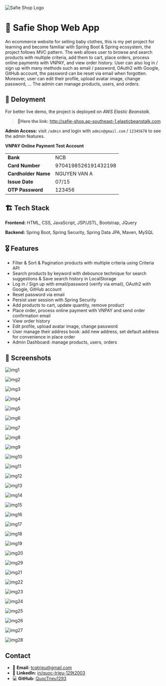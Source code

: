 ![Safie Shop Logo](https://github.com/QuocTrieu1293/host-image/blob/ac7e4a2e8432badd323a89a38c83b911b63888a0/Safie-Shop-SpringBoot-MVC/safie-logo.png)

# 🛒 Safie Shop Web App

An ecommerce website for selling baby clothes, this  is my pet project for learning and become familiar with Spring Boot & Spring ecosystem, the project follows MVC pattern. The web allows user to browse and search products with multiple criteria, add them to cart, place orders, process online payments with VNPAY, and view order history. User can also log in / sign up with many methods such as email / password, OAuth2 with Google, GitHub account, the password can be reset via email when forgotten. Moreover, user can edit their profile, upload avatar image, change password, ... The admin can manage products, users, and orders.

## 🚀 Deloyment

For better live demo, the project is deployed on *AWS Elastic Beanstalk*.
> **🔗Here the link:** <http://safie-shop.ap-southeast-1.elasticbeanstalk.com>

**Admin Access:** visit `/admin` and login with `admin@gmail.com` / `12345678` to see the admin features.

**VNPAY Online Payment Test Account**

|                     |                     |
|---------------------|---------------------|
| **Bank**            | NCB                 |
| **Card Number**     | 9704198526191432198 |
| **Cardholder Name** | NGUYEN VAN A        |
| **Issue Date**      | 07/15               |
| **OTP Password**    | 123456              |

## 🏗️ Tech Stack

**Frontend:** HTML, CSS, JavaScript, JSP/JSTL, Bootstrap, JQuery

**Backend:** Spring Boot, Spring Security, Spring Data JPA, Maven, MySQL

## 🎖️ Features

- Filter & Sort & Pagination products with multiple criteria using Criteria API
- Search products by keyword with debounce technique for search suggestions & Save search history in LocalStorage
- Log in / Sign up with email/password (verify via email), OAuth2 with Google, GitHub account
- Reset password via email
- Persist user session with Spring Security
- Add products to cart, update quantity, remove product
- Place order, process online payment with VNPAY and send order confirmation email
- View order history
- Edit profile, upload avatar image, change password
- User manage their address book: add new address, set default address for convenience in place order
- Admin Dashboard: manage products, users, orders

## 📸 Screenshots

![img1](https://github.com/QuocTrieu1293/host-image/blob/ac7e4a2e8432badd323a89a38c83b911b63888a0/Safie-Shop-SpringBoot-MVC/img1.png)

![img2](https://github.com/QuocTrieu1293/host-image/blob/ac7e4a2e8432badd323a89a38c83b911b63888a0/Safie-Shop-SpringBoot-MVC/img2.png)

![img3](https://github.com/QuocTrieu1293/host-image/blob/ac7e4a2e8432badd323a89a38c83b911b63888a0/Safie-Shop-SpringBoot-MVC/img3.png)

![img4](https://github.com/QuocTrieu1293/host-image/blob/ac7e4a2e8432badd323a89a38c83b911b63888a0/Safie-Shop-SpringBoot-MVC/img4.png)

![img5](https://github.com/QuocTrieu1293/host-image/blob/ac7e4a2e8432badd323a89a38c83b911b63888a0/Safie-Shop-SpringBoot-MVC/img5.png)

![img6](https://github.com/QuocTrieu1293/host-image/blob/ac7e4a2e8432badd323a89a38c83b911b63888a0/Safie-Shop-SpringBoot-MVC/img6.png)

![img7](https://github.com/QuocTrieu1293/host-image/blob/ac7e4a2e8432badd323a89a38c83b911b63888a0/Safie-Shop-SpringBoot-MVC/img7.png)

![img8](https://github.com/QuocTrieu1293/host-image/blob/ac7e4a2e8432badd323a89a38c83b911b63888a0/Safie-Shop-SpringBoot-MVC/img8.png)

![img9](https://github.com/QuocTrieu1293/host-image/blob/ac7e4a2e8432badd323a89a38c83b911b63888a0/Safie-Shop-SpringBoot-MVC/img9.png)

![img10](https://github.com/QuocTrieu1293/host-image/blob/ac7e4a2e8432badd323a89a38c83b911b63888a0/Safie-Shop-SpringBoot-MVC/img10.png)

![img11](https://github.com/QuocTrieu1293/host-image/blob/ac7e4a2e8432badd323a89a38c83b911b63888a0/Safie-Shop-SpringBoot-MVC/img11.png)

![img12](https://github.com/QuocTrieu1293/host-image/blob/ac7e4a2e8432badd323a89a38c83b911b63888a0/Safie-Shop-SpringBoot-MVC/img12.png)

![img13](https://github.com/QuocTrieu1293/host-image/blob/ac7e4a2e8432badd323a89a38c83b911b63888a0/Safie-Shop-SpringBoot-MVC/img13.png)

![img14](https://github.com/QuocTrieu1293/host-image/blob/ac7e4a2e8432badd323a89a38c83b911b63888a0/Safie-Shop-SpringBoot-MVC/img14.png)

![img15](https://github.com/QuocTrieu1293/host-image/blob/ac7e4a2e8432badd323a89a38c83b911b63888a0/Safie-Shop-SpringBoot-MVC/img15.png)

![img16](https://github.com/QuocTrieu1293/host-image/blob/ac7e4a2e8432badd323a89a38c83b911b63888a0/Safie-Shop-SpringBoot-MVC/img16.png)

![img17](https://github.com/QuocTrieu1293/host-image/blob/ac7e4a2e8432badd323a89a38c83b911b63888a0/Safie-Shop-SpringBoot-MVC/img17.png)

![img18](https://github.com/QuocTrieu1293/host-image/blob/ac7e4a2e8432badd323a89a38c83b911b63888a0/Safie-Shop-SpringBoot-MVC/img18.png)

![img19](https://github.com/QuocTrieu1293/host-image/blob/ac7e4a2e8432badd323a89a38c83b911b63888a0/Safie-Shop-SpringBoot-MVC/img19.png)

![img20](https://github.com/QuocTrieu1293/host-image/blob/ac7e4a2e8432badd323a89a38c83b911b63888a0/Safie-Shop-SpringBoot-MVC/img20.png)

![img29](https://github.com/QuocTrieu1293/host-image/blob/ac7e4a2e8432badd323a89a38c83b911b63888a0/Safie-Shop-SpringBoot-MVC/img29.png)

![img21](https://github.com/QuocTrieu1293/host-image/blob/ac7e4a2e8432badd323a89a38c83b911b63888a0/Safie-Shop-SpringBoot-MVC/img21.png)

![img22](https://github.com/QuocTrieu1293/host-image/blob/ac7e4a2e8432badd323a89a38c83b911b63888a0/Safie-Shop-SpringBoot-MVC/img22.png)

![img23](https://github.com/QuocTrieu1293/host-image/blob/ac7e4a2e8432badd323a89a38c83b911b63888a0/Safie-Shop-SpringBoot-MVC/img23.png)

![img24](https://github.com/QuocTrieu1293/host-image/blob/ac7e4a2e8432badd323a89a38c83b911b63888a0/Safie-Shop-SpringBoot-MVC/img24.png)

![img25](https://github.com/QuocTrieu1293/host-image/blob/ac7e4a2e8432badd323a89a38c83b911b63888a0/Safie-Shop-SpringBoot-MVC/img25.png)

![img26](https://github.com/QuocTrieu1293/host-image/blob/ac7e4a2e8432badd323a89a38c83b911b63888a0/Safie-Shop-SpringBoot-MVC/img26.png)

![img27](https://github.com/QuocTrieu1293/host-image/blob/ac7e4a2e8432badd323a89a38c83b911b63888a0/Safie-Shop-SpringBoot-MVC/img27.png)

![img28](https://github.com/QuocTrieu1293/host-image/blob/ac7e4a2e8432badd323a89a38c83b911b63888a0/Safie-Shop-SpringBoot-MVC/img28.png)

## Contact

- 📩 **Email:** <tcqtrieu@gmail.com>
- 🔗 **LinkedIn:** [in/quoc-trieu-129t2003](https://www.linkedin.com/in/quoc-trieu-129t2003/)
- 💻 **GitHub:** [QuocTrieu1293](https://github.com/QuocTrieu1293)
